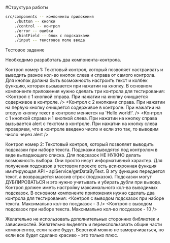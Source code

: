 #Структура работы

```bash
src/components -- компоненты приложения
    ./button -- кнопки
    ./control -- контрол
    ./error -- ошибки
    ./hintField -- блок с подсказками
    ./input -- текстовое поле ввода
```



Тестовое задание

Необходимо разработать два компонента-контрола.

Контрол номер 1:
Текстовый контрол, который позволяет настраивать и выводить разное кол-во кнопок слева и справа от самого контрола.
Для кнопок должна быть возможность настроить текст и колбек функцию, которая вызывается при нажатии на кнопку.
В основном компоненте приложения нужно сделать три контрола для тестирования:
<Контрол с 1 кнопкой справа.
	При нажатии на кнопку очищается содерживое в контроле. />
<Контрол с 2 кнопками справа.
	При нажатии на первую кнопку очищается содерживое в контроле.
	При нажатии на вторую кнопку текст в контроле меняется на 'Hello world!'. />
<Контрол с 1 кнопкой справа и 1 кнопкой слева.
	При нажатии на кнопку справа вызывается alert с текстом в контроле.
	При нажатии на кнопку слева проверяем, что в контроле введено число и если это так, то выводим число через alert />

Контрол номер 2:
Текстовый контрол, который позволяет выводить подсказки при наборе текста.
Подсказки выводятся под контролом в виде выпадающего списка.
Для подсказок НЕ НУЖНО делать возможность выбора. Они просто несут информативный характер.
Для получения подсказок в тестовом проекте есть асинхронная функция имитирующая API - apiService/getDataByText.
В эту функцию передается текст, а возвращается массив строк (подсказок).
Подсказки могут ДУБЛИРОВАТЬСЯ и это нужно учитывать и убирать дубли при выводе.
Контрол должен иметь настройку максимального кол-ва выводимых подсказок.
В основном компоненте приложения нужно сделать два контрола для тестирования:
<Контрол с выводом подсказок при наборе текста. Максимально кол-во посдказок - 3 />
<Контрол с выводом подсказок при наборе текста. Максимально кол-во посдказок - 10 />

Желательно не использовать дополнительных сторонних библиотек и зависимостей.
Желательно выделять и переиспользовать общие части компонентов, если такие будут.
Версткой можно не заморачиваться, но если все будет сделано красиво - это только плюс.
